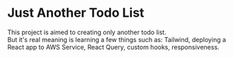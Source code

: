 # Just Another Todo  List
This project is aimed to creating only another todo list.  
But it's real meaning is learning a few things such as: Tailwind, deploying a React app to AWS Service, React Query, custom hooks, responsiveness.